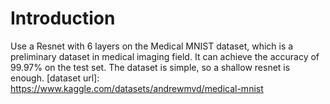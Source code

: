 # Introduction 
Use a Resnet with 6 layers on the Medical MNIST dataset, which is a preliminary
dataset in medical imaging field.
It can achieve the accuracy of 99.97% on the test set. 
The dataset is simple, so a shallow resnet is enough.
[dataset url]: https://www.kaggle.com/datasets/andrewmvd/medical-mnist
    